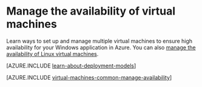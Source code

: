 <properties
	pageTitle="Manage the availability of Windows VMs | Microsoft Azure"
	description="Learn how to use multiple virtual machines to ensure high availability for your Windows application in Azure"
	services="virtual-machines-windows"
	documentationCenter=""
	authors="kenazk"
	manager="timlt"
	editor="tysonn"
	tags="azure-resource-manager,azure-service-management"/>

<tags
	ms.service="virtual-machines-windows"
	ms.workload="infrastructure-services"
	ms.tgt_pltfrm="vm-windows"
	ms.devlang="na"
	ms.topic="article"
	ms.date="07/23/2015"
	ms.author="kenazk"/>

# Manage the availability of virtual machines

Learn ways to set up and manage multiple virtual machines to ensure high availability for your Windows application in Azure. You can also [manage the availability of Linux virtual machines](virtual-machines-linux-manage-availability.md).

[AZURE.INCLUDE [learn-about-deployment-models](../../includes/learn-about-deployment-models-both-include.md)]

[AZURE.INCLUDE [virtual-machines-common-manage-availability](../../includes/virtual-machines-common-manage-availability.md)]

